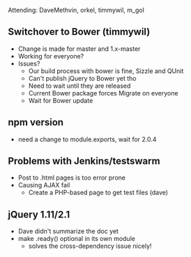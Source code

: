 Attending: DaveMethvin, orkel, timmywil, m_gol

## Switchover to Bower (timmywil)
* Change is made for master and 1.x-master
* Working for everyone?
* Issues?
  - Our build process with bower is fine, Sizzle and QUnit
  - Can't publish jQuery to Bower yet tho
  - Need to wait until they are released
  - Current Bower package forces Migrate on everyone
  - Wait for Bower update

## npm version
* need a change to module.exports, wait for 2.0.4

## Problems with Jenkins/testswarm
* Post to .html pages is too error prone
* Causing AJAX fail
  - Create a PHP-based page to get test files (dave)

## jQuery 1.11/2.1
* Dave didn't summarize the doc yet
* make .ready() optional in its own module
  - solves the cross-dependency issue nicely!
